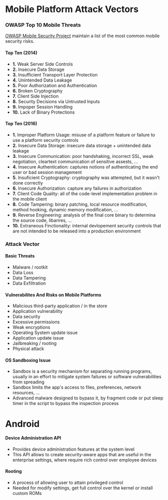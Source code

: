 # Mobile Platform Attack Vectors

### OWASP Top 10 Mobile Threats

[OWASP Mobile Security Project](https://www.owasp.org/index.php/OWASP_Mobile_Security_Project#Top_Ten_Mobile_Risks) maintain a list 
of the most common mobile security risks.

#### Top Ten (2014)

- **1.** Weak Server Side Controls
- **2.** Insecure Data Storage
- **3.** Insufficient Transport Layer Protection
- **4.** Unintended Data Leakage
- **5.** Poor Authorization and Authentication
- **6.** Broken Cryptography
- **7.** Client Side Injection
- **8.** Security Decisions via Untrusted Inputs
- **9.** Impoper Session Handling
- **10.** Lack of Binary Protections

#### Top Ten (2016)

- **1.** Improper Platform Usage: misuse of a platform feature or failure to use a platform security controls
- **2.** Insecure Data Storage: insecure data storage + unintended data leakage
- **3.** Insecure Communication: poor handshaking, incorrect SSL, weak negotiation, cleartext communication of sensitive assests, 
...
- **4.** Insecure Authentication: captures notions of authenticating the end user or bad session management
- **5.** Insuficient Cryptography: cryptography was attempted, but it wasn't done correctly
- **6.** Insecure Authorization: capture any failures in authorization
- **7.** Client Code Quality: all of the code-level implementation problem in the mobile client
- **8.** Code Tampering: binary patching, local resource modification, method hooking, dynamic memory modification, ...
- **9.** Reverse Engineering: analysis of the final core binary to determina the source code, libarires, ...
- **10.** Extraneous Finctionality: internal devlopement security controls that are not intended to be released into a production 
environment

### Attack Vector

#### Basic Threats

- Malware / rootkit
- Data Loss
- Data Tampering
- Data Exfiltration

#### Vulnerabilites And Risks on Mobile Platforms

- Malicious third-party application / in the store
- Application vulnerability
- Data security
- Excessive permissions
- Weak encryptions
- Operating System update issue
- Application update issue
- Jailbreaking / rooting
- Physical attack

#### OS Sandboxing Issue

- Sandbox is a security mechanism for separating running programs, usually in an effort to mitigate system failures or software 
vulnerabilities from spreading
- Sandbox limits the app's access to files, preferences, network resources, ...
- Advanced malware designed to bypass it, by fragment code or put sleep timer in the script to bypass the inspection process

# Android

#### Device Administration API

- Provides device administration features at the system level
- This API allows to create security-aware apps that are useful in the enterprise settings, where require rich control over employee 
devices

#### Rooting

- A process of allowing user to attain privileged control
- Needed for modify settings, get full control over the kernel or install custom ROMs
